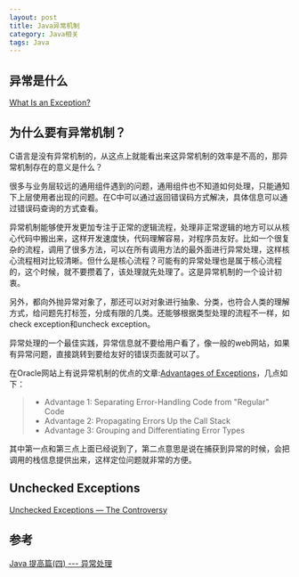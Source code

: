```yaml
---
layout: post
title: Java异常机制
category: Java相关
tags: Java
---
```


## 异常是什么 ##

[What Is an Exception?](https://docs.oracle.com/javase/tutorial/essential/exceptions/definition.html)

## 为什么要有异常机制？ ##
C语言是没有异常机制的，从这点上就能看出来这异常机制的效率是不高的，那异常机制存在的意义是什么？

很多与业务层较远的通用组件遇到的问题，通用组件也不知道如何处理，只能通知下上层使用者出现的问题。在C中可以通过返回错误码方式解决，具体信息可以通过错误码查询的方式查看。

异常机制能够使开发更加专注于正常的逻辑流程，处理非正常逻辑的地方可以从核心代码中搬出来，这样开发速度快，代码理解容易，对程序员友好。比如一个很复杂的流程，调用了很多方法，可以在所有调用方法的最外面进行异常处理，这样核心流程相对比较清晰。但什么是核心流程？可能有的异常处理也是属于核心流程的，这个时候，就不要攒着了，该处理就先处理了。这是异常机制的一个设计初衷。

另外，都向外抛异常对象了，那还可以对对象进行抽象、分类，也符合人类的理解方式，给问题先打标签，分成有限的几类。还能够根据类型处理的流程不一样，如check exception和uncheck exception。

异常处理的一个最佳实践，异常信息就不要给用户看了，像一般的web网站，如果有异常问题，直接跳转到要给友好的错误页面就可以了。

在Oracle网站上有说异常机制的优点的文章:[Advantages of Exceptions](https://docs.oracle.com/javase/tutorial/essential/exceptions/advantages.html)，几点如下：

> - Advantage 1: Separating Error-Handling Code from "Regular" Code
> - Advantage 2: Propagating Errors Up the Call Stack
> - Advantage 3: Grouping and Differentiating Error Types

其中第一点和第三点上面已经说到了，第二点意思是说在捕获到异常的时候，会把调用的栈信息提供出来，这样定位问题就非常的方便。

## Unchecked Exceptions ##
[Unchecked Exceptions — The Controversy](https://docs.oracle.com/javase/tutorial/essential/exceptions/runtime.html)

## 参考 ##
[Java 提高篇(四) --- 异常处理](http://liuzxc.github.io/blog/java-advance-04/)
